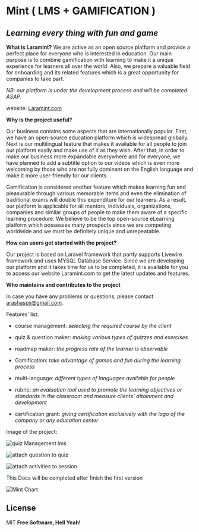 
  

# Mint ( LMS + GAMIFICATION )

## _Learning every thing with fun and game_

  
**What is Laramint?**
We are active as an open source platform and provide a perfect place for everyone who is interested in education. Our main purpose is to combine gamification with learning to make it a unique experience for learners all over the world. Also, we prepare a valuable field for onboarding and its related features which is a great opportunity for companies to take part.

*NB: our platform is under the development process and will be completed ASAP.*


website: [Laramint.com](https://laramint.com)

  
**Why is the project useful?**

Our business contains some aspects that are internationally popular. First, we have an open-source education platform which is widespread globally. Next is our multilingual feature that makes it available for all people to join our platform easily and make use of it as they wish. After that, in order to make our business more expandable everywhere and for everyone, we have planned to add a subtitle option to our videos which is even more welcoming by those who are not fully dominant on the English language and make it more user-friendly for our clients.

Gamification is considered another feature which makes learning fun and pleasurable through various memorable items and even the elimination of traditional exams will double this expenditure for our learners. As a result, our platform is applicable for all mentors, individuals, organizations, companies and similar groups of people to make them aware of a specific learning procedure. We believe to be the top open-source eLearning platform which possesses many prospects since we are competing worldwide and we must be definitely unique and unrepeatable.

  

**How can users get started with the project?**

Our project is based on Laravel framework that partly supports Livewire framework and uses MYSQL Database Service. Since we are developing our platform and it takes time for us to be completed, it is available for you to access our website Laramint.com to get the latest updates and features.

  

**Who maintains and contributes to the project**

In case you have any problems or questions, please contact [arashaspx@gmail.com](mailto:arashaspx@gmail.com).

  
  

Features’ list:

-   course management: *selecting the required course by the client*
    
-   quiz & question maker: *making various types of quizzes and exercises*
    
-   roadmap maker: *the progress rate of the learner is observable*
    
-   Gamification: *take advantage of games and fun during the learning process*
    
-   multi-language: *different types of languages available for people*
   
-   rubric: *an evaluation tool used to promote the learning objectives or standards in the classroom and measure clients’ attainment and development*
    
-   certification grant: *giving certification exclusively with the logo of the company or any education center*

  

Image of the project:

![quiz Management lms](https://github.com/arashactive/mint-lms-laravel/raw/main/public/img/imageQuiz.png)

![attach question to quiz](https://github.com/arashactive/mint-lms-laravel/raw/main/public/img/questions.png)

![attach activities to session](https://github.com/arashactive/mint-lms-laravel/raw/main/public/img/sessionAttach.png)

  

This Docs will be completed after finish the first version

![Mint Chart](https://github.com/arashactive/mint-lms-laravel/raw/main/public/img/MintImage.png)

  

## License
MIT
**Free Software, Hell Yeah!**
